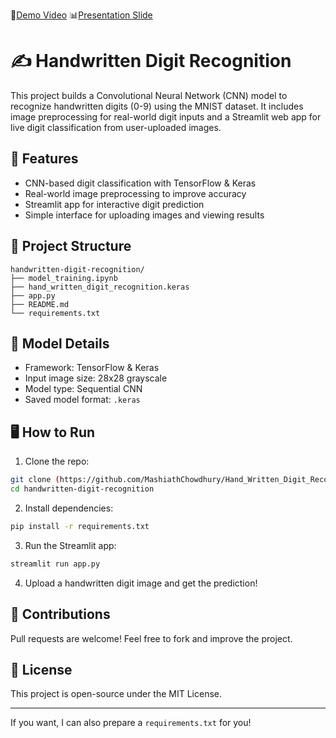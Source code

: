 🎥[Demo Video](https://drive.google.com/file/d/1ZGjFkBHEFNWgNdJrQj7QmsKWd1Yf7Hhj/view?usp=sharing)
📊[Presentation Slide](https://docs.google.com/presentation/d/1T89MVqT9AvYzAvvibxmOrtZ09IOEzVIW/edit?usp=sharing&ouid=107929107031889652431&rtpof=true&sd=true)


# ✍️ Handwritten Digit Recognition

This project builds a Convolutional Neural Network (CNN) model to recognize handwritten digits (0-9) using the MNIST dataset. It includes image preprocessing for real-world digit inputs and a Streamlit web app for live digit classification from user-uploaded images.

## 🚀 Features

* CNN-based digit classification with TensorFlow & Keras
* Real-world image preprocessing to improve accuracy
* Streamlit app for interactive digit prediction
* Simple interface for uploading images and viewing results

## 📁 Project Structure

```
handwritten-digit-recognition/
├── model_training.ipynb
├── hand_written_digit_recognition.keras
├── app.py
├── README.md
└── requirements.txt
```

## 🧠 Model Details

* Framework: TensorFlow & Keras
* Input image size: 28x28 grayscale
* Model type: Sequential CNN
* Saved model format: `.keras`

## 🖥 How to Run

1. Clone the repo:

```bash
git clone (https://github.com/MashiathChowdhury/Hand_Written_Digit_Recognition.git)
cd handwritten-digit-recognition
```

2. Install dependencies:

```bash
pip install -r requirements.txt
```

3. Run the Streamlit app:

```bash
streamlit run app.py
```

4. Upload a handwritten digit image and get the prediction!

## 🤝 Contributions

Pull requests are welcome! Feel free to fork and improve the project.

## 📜 License

This project is open-source under the MIT License.

---

If you want, I can also prepare a `requirements.txt` for you!
